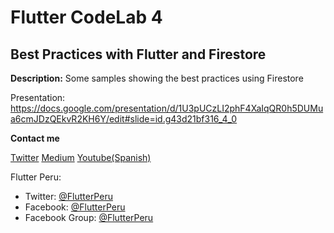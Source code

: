 # Flutter CodeLab 4
## Best Practices with Flutter and Firestore

**Description:** 
Some samples showing the best practices using Firestore

Presentation: https://docs.google.com/presentation/d/1U3pUCzLI2phF4XaIqQR0h5DUMua6cmJDzQEkvR2KH6Y/edit#slide=id.g43d21bf316_4_0

**Contact me**

[Twitter](https://twitter.com/diegoveloper)
[Medium](https://medium.com/@diegoveloper/](https://medium.com/@diegoveloper/))
[Youtube(Spanish)](https://www.youtube.com/c/TheDartSide)

Flutter Peru: 
   - Twitter: [@FlutterPeru](https://twitter.com/FlutterPeru)
   - Facebook:  [@FlutterPeru](https://facebook.com/FlutterPeru)
   - Facebook Group:  [@FlutterPeru](https://www.facebook.com/groups/flutterperu/)
